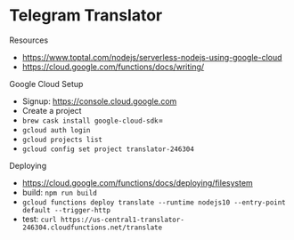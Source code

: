 # Telegram Translator

Resources
- https://www.toptal.com/nodejs/serverless-nodejs-using-google-cloud
- https://cloud.google.com/functions/docs/writing/

Google Cloud Setup
- Signup: https://console.cloud.google.com
- Create a project
- `brew cask install google-cloud-sdk`=
- `gcloud auth login`
- `gcloud projects list`
- `gcloud config set project translator-246304`

Deploying
- https://cloud.google.com/functions/docs/deploying/filesystem
- build: `npm run build`
- `gcloud functions deploy translate --runtime nodejs10 --entry-point default --trigger-http`
- test: `curl https://us-central1-translator-246304.cloudfunctions.net/translate`
